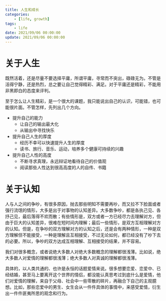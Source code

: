 ```yaml
---
title: 人生和成长
categories: 
	- [life, growth]
tags:
	- life
date: 2021/09/06 00:00:00
update: 2021/09/06 00:00:00
---
```


# 关于人生

既然活着，还是尽量不要选择平庸，所谓平庸，寻常而不突出，碌碌无为。不管是活得宁静，还是热烈，总之要让自己觉得精彩、满足。对于平庸还是精彩，不能用非黑即白的态度来评判。

至于怎么让人生精彩，是一个很大的课题，我只能说出自己的认识，可能错，也可能很片面。不管怎样，先列出几个方向。

- 提升自己的能力
  - 让自己的输出最大化
  - 从输出中寻找快乐
- 提升自己人生的厚度
  - 经历不幸可以快速提升人生的厚度
  - 读书、旅行、音乐、运动，培养多个健康可持续的兴趣
- 提升自己人性的高度
  - 不断寻求真理，永远辩证地看待自己的价值观
  - 阅读那些人性达到很高高度的人的自传、书籍

# 关于认知

人与人之间的争吵，有很多原因，抛去那些明知不需要再吵，而又拉不下脸面或者强行流氓的情形，大多是出于对事物的认知差异。大多数争吵，都是各执己见、各抒己见，最后落得不欢而散；有些情形是，双方或者一方已经尽力去理解对方，但由于巨大的认知差异，很难在短时间内理解；最后一些情形，是双方互相理解对方的认知。但是，在争吵的双方理解对方的认知之后，还是会有两种情形，一种是双方理解但不能接受，一种是理解且互相接受，不过无论如何，都已经没有了吵下去的必要。所以，争吵的双方达成互相理解、互相接受的结果，并不容易。

我们对很多概念，或者说绝大多数人对绝大多数概念的理解都很浅薄。比如说，绝大多数人对爱情的理解都很浅薄；绝大多数人对真诚的理解都很浅薄。

具体的，以人类共通的、也许是永恒的话题爱情来说。很多想要恋爱、恋爱中、已经结婚，甚至马上要离开这个世界的情侣，都没能认真思考过到底什么是爱情，他们对爱情的理解，来自于父母、社会中一些零散的碎片，再融合下自己的主观臆想。比如，那些恋爱中的男生、女生会从一件件具体的事情中，来感受爱情，衍生出一件件匪夷所思的观念和行为。

